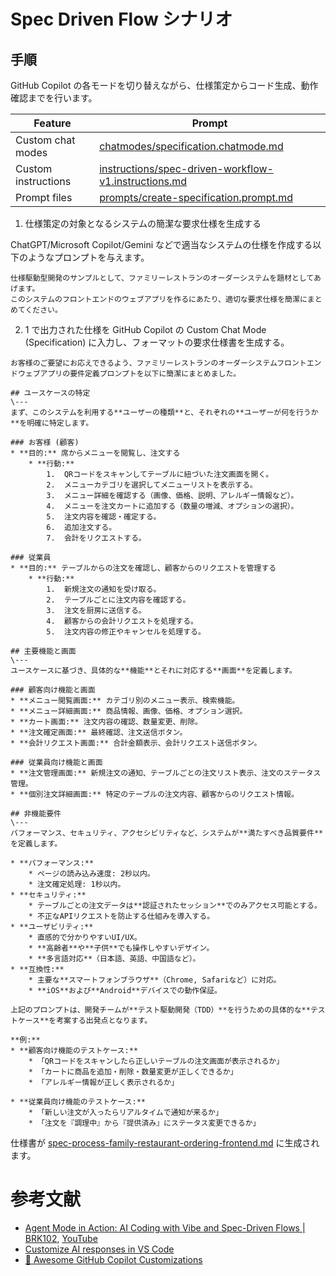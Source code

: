 # Spec Driven Flow シナリオ

## 手順

GitHub Copilot の各モードを切り替えながら、仕様策定からコード生成、動作確認までを行います。

| Feature             | Prompt                                                                                                                                                           |
| ------------------- | ---------------------------------------------------------------------------------------------------------------------------------------------------------------- |
| Custom chat modes   | [chatmodes/specification.chatmode.md](https://github.com/github/awesome-copilot/blob/main/chatmodes/specification.chatmode.md)                                   |
| Custom instructions | [instructions/spec-driven-workflow-v1.instructions.md](https://github.com/github/awesome-copilot/blob/main/instructions/spec-driven-workflow-v1.instructions.md) |
| Prompt files        | [prompts/create-specification.prompt.md](https://github.com/github/awesome-copilot/blob/main/prompts/create-specification.prompt.md)                             |

1. 仕様策定の対象となるシステムの簡潔な要求仕様を生成する

ChatGPT/Microsoft Copilot/Gemini などで適当なシステムの仕様を作成する以下のようなプロンプトを与えます。

```text
仕様駆動型開発のサンプルとして、ファミリーレストランのオーダーシステムを題材としてあげます。
このシステムのフロントエンドのウェブアプリを作るにあたり、適切な要求仕様を簡潔にまとめてください。
```

2. 1 で出力された仕様を GitHub Copilot の Custom Chat Mode (Specification) に入力し、フォーマットの要求仕様書を生成する。

```text
お客様のご要望にお応えできるよう、ファミリーレストランのオーダーシステムフロントエンドウェブアプリの要件定義プロンプトを以下に簡潔にまとめました。

## ユースケースの特定
\---
まず、このシステムを利用する**ユーザーの種類**と、それぞれの**ユーザーが何を行うか**を明確に特定します。

### お客様 (顧客)
* **目的:** 席からメニューを閲覧し、注文する
    * **行動:**
        1.  QRコードをスキャンしてテーブルに紐づいた注文画面を開く。
        2.  メニューカテゴリを選択してメニューリストを表示する。
        3.  メニュー詳細を確認する（画像、価格、説明、アレルギー情報など）。
        4.  メニューを注文カートに追加する（数量の増減、オプションの選択）。
        5.  注文内容を確認・確定する。
        6.  追加注文する。
        7.  会計をリクエストする。

### 従業員
* **目的:** テーブルからの注文を確認し、顧客からのリクエストを管理する
    * **行動:**
        1.  新規注文の通知を受け取る。
        2.  テーブルごとに注文内容を確認する。
        3.  注文を厨房に送信する。
        4.  顧客からの会計リクエストを処理する。
        5.  注文内容の修正やキャンセルを処理する。

## 主要機能と画面
\---
ユースケースに基づき、具体的な**機能**とそれに対応する**画面**を定義します。

### 顧客向け機能と画面
* **メニュー閲覧画面:** カテゴリ別のメニュー表示、検索機能。
* **メニュー詳細画面:** 商品情報、画像、価格、オプション選択。
* **カート画面:** 注文内容の確認、数量変更、削除。
* **注文確定画面:** 最終確認、注文送信ボタン。
* **会計リクエスト画面:** 合計金額表示、会計リクエスト送信ボタン。

### 従業員向け機能と画面
* **注文管理画面:** 新規注文の通知、テーブルごとの注文リスト表示、注文のステータス管理。
* **個別注文詳細画面:** 特定のテーブルの注文内容、顧客からのリクエスト情報。

## 非機能要件
\---
パフォーマンス、セキュリティ、アクセシビリティなど、システムが**満たすべき品質要件**を定義します。

* **パフォーマンス:**
    * ページの読み込み速度: 2秒以内。
    * 注文確定処理: 1秒以内。
* **セキュリティ:**
    * テーブルごとの注文データは**認証されたセッション**でのみアクセス可能とする。
    * 不正なAPIリクエストを防止する仕組みを導入する。
* **ユーザビリティ:**
    * 直感的で分かりやすいUI/UX。
    * **高齢者**や**子供**でも操作しやすいデザイン。
    * **多言語対応**（日本語、英語、中国語など）。
* **互換性:**
    * 主要な**スマートフォンブラウザ**（Chrome, Safariなど）に対応。
    * **iOS**および**Android**デバイスでの動作保証。

上記のプロンプトは、開発チームが**テスト駆動開発（TDD）**を行うための具体的な**テストケース**を考案する出発点となります。

**例:**
* **顧客向け機能のテストケース:**
    * 「QRコードをスキャンしたら正しいテーブルの注文画面が表示されるか」
    * 「カートに商品を追加・削除・数量変更が正しくできるか」
    * 「アレルギー情報が正しく表示されるか」

* **従業員向け機能のテストケース:**
    * 「新しい注文が入ったらリアルタイムで通知が来るか」
    * 「注文を『調理中』から『提供済み』にステータス変更できるか」
```

仕様書が [spec-process-family-restaurant-ordering-frontend.md](../../spec/spec-process-family-restaurant-ordering-frontend.md) に生成されます。

# 参考文献

- [Agent Mode in Action: AI Coding with Vibe and Spec-Driven Flows | BRK102](https://build.microsoft.com/en-US/sessions/BRK102?source=sessions), [YouTube](https://www.youtube.com/watch?v=1DlNVROQ6DI)
- [Customize AI responses in VS Code](https://code.visualstudio.com/docs/copilot/copilot-customization)
- [🤖 Awesome GitHub Copilot Customizations](https://github.com/github/awesome-copilot)

